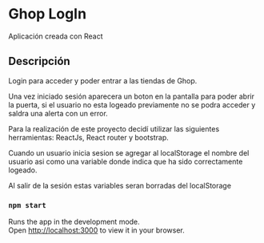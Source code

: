 # Ghop LogIn

Aplicación creada con React

## Descripción

Login para acceder y poder entrar a las tiendas de Ghop.

Una vez iniciado sesión aparecera un boton en la pantalla para poder abrir la puerta, si el usuario no esta logeado previamente no se podra acceder y saldra una alerta con un error.

Para la realización de este proyecto decidí utilizar las siguientes herramientas: ReactJs, React router y bootstrap.

Cuando un usuario inicia sesion se agregar al localStorage el nombre del usuario asi como una variable donde indica que ha sido correctamente logeado.

Al salir de la sesión estas variables seran borradas del localStorage

### `npm start`

Runs the app in the development mode.\
Open [http://localhost:3000](http://localhost:3000) to view it in your browser.
